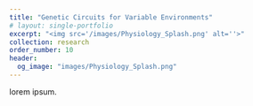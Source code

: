 ```yaml
---
title: "Genetic Circuits for Variable Environments"
# layout: single-portfolio
excerpt: "<img src='/images/Physiology_Splash.png' alt=''>"
collection: research
order_number: 10
header: 
  og_image: "images/Physiology_Splash.png"
---
```

lorem ipsum.